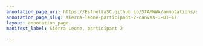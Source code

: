 ```yaml
---
annotation_page_uri: https://EstrellaSC.github.io/STAMWWA/annotations/sierra-leone-participant-2-canvas-1-01-47.json
annotation_page_slug: sierra-leone-participant-2-canvas-1-01-47
layout: annotation_page
manifest_label: Sierra Leone, participant 2

---
```

